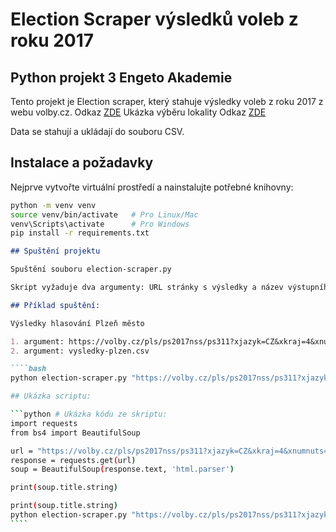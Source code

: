 # Election Scraper výsledků voleb z roku 2017

## Python projekt 3 Engeto Akademie

Tento projekt je Election scraper, který stahuje výsledky voleb z roku 2017 z webu volby.cz. Odkaz [ZDE](https://volby.cz/pls/ps2017nss/ps3?xjazyk=CZ)
Ukázka výběru lokality Odkaz [ZDE](https://volby.cz/pls/ps2017nss/ps311?xjazyk=CZ&xkraj=4&xnumnuts=3203)

Data se stahují a ukládají do souboru CSV.

## Instalace a požadavky

Nejprve vytvořte virtuální prostředí a nainstalujte potřebné knihovny:

```bash
python -m venv venv
source venv/bin/activate   # Pro Linux/Mac
venv\Scripts\activate      # Pro Windows
pip install -r requirements.txt
```

`````markdown
## Spuštění projektu

Spuštění souboru election-scraper.py

Skript vyžaduje dva argumenty: URL stránky s výsledky a název výstupního souboru CSV.

## Příklad spuštění:

Výsledky hlasování Plzeň město

1. argument: https://volby.cz/pls/ps2017nss/ps311?xjazyk=CZ&xkraj=4&xnumnuts=3203
2. argument: vysledky-plzen.csv

````bash
python election-scraper.py "https://volby.cz/pls/ps2017nss/ps311?xjazyk=CZ&xkraj=4&xnumnuts=3203" vysledky-plzen.csv

## Ukázka scriptu:

```python # Ukázka kódu ze skriptu:
import requests
from bs4 import BeautifulSoup

url = "https://volby.cz/pls/ps2017nss/ps311?xjazyk=CZ&xkraj=4&xnumnuts=3203"
response = requests.get(url)
soup = BeautifulSoup(response.text, 'html.parser')

print(soup.title.string)

print(soup.title.string)
python election-scraper.py "https://volby.cz/pls/ps2017nss/ps311?xjazyk=CZ&xkraj=4&xnumnuts=3203" vysledky-plzen.csv
````
`````

```

```
